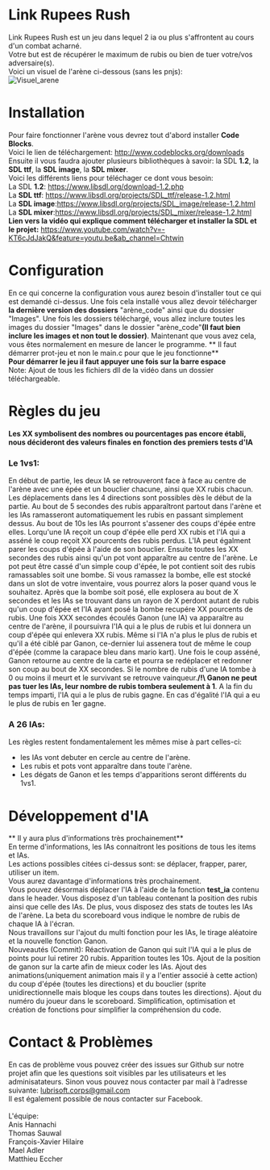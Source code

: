 # Link Rupees Rush

Link Rupees Rush est un jeu dans lequel 2 ia ou plus s'affrontent au cours d'un combat acharné. <br/>
Votre but est de récupérer le maximum de rubis ou bien de tuer votre/vos adversaire(s). <br/>
Voici un visuel de l'arène ci-dessous (sans les pnjs):<br/>
![Visuel_arene](http://www.image-heberg.fr/files/1521061448573218635.png)<br/>

# Installation

Pour faire fonctionner l'arène vous devrez tout d'abord installer **Code Blocks**. <br/>Voici le lien de téléchargement: <http://www.codeblocks.org/downloads><br/>
Ensuite il vous faudra ajouter plusieurs bibliothèques à savoir: la SDL **1.2**, la **SDL ttf**, la **SDL image**, la **SDL mixer**.<br/>
Voici les différents liens pour téléchager ce dont vous besoin:<br/>
La SDL **1.2**: <https://www.libsdl.org/download-1.2.php><br/>
La **SDL ttf**: <https://www.libsdl.org/projects/SDL_ttf/release-1.2.html><br/>
La **SDL image**:<https://www.libsdl.org/projects/SDL_image/release-1.2.html><br/>
La **SDL mixer**:<https://www.libsdl.org/projects/SDL_mixer/release-1.2.html><br/>
**Lien vers la vidéo qui explique comment télécharger et installer la SDL et le projet:** https://www.youtube.com/watch?v=-KT6cJdJakQ&feature=youtu.be&ab_channel=Chtwin<br/>

# Configuration

En ce qui concerne la configuration vous aurez besoin d'installer tout ce qui est demandé ci-dessus. Une fois cela installé vous allez devoir télécharger **la dernière
version des dossiers** "arène_code" ainsi que du dossier "Images". Une fois les dossiers téléchargé, vous allez inclure toutes les images du dossier "Images" dans
le dossier "arène_code"**(Il faut bien inclure les images et non tout le dossier)**. Maintenant que vous avez cela, vous êtes normalement en mesure de lancer le programme.
** Il faut démarrer prot-jeu et non le main.c pour que le jeu fonctionne**<br/>
**Pour démarrer le jeu il faut appuyer une fois sur la barre espace**<br/>
Note: Ajout de tous les fichiers dll de la vidéo dans un dossier téléchargeable.<br/>

# Règles du jeu
**Les XX symbolisent des nombres ou pourcentages pas encore établi, nous décideront des valeurs finales en fonction des premiers tests d'IA**
### Le 1vs1:
En début de partie, les deux IA se retrouveront face à face au centre de l'arène avec une épée et un bouclier chacune, ainsi que XX rubis chacun. Les déplacements dans les 4 directions sont possibles dès le début de la partie. Au bout de 5 secondes des rubis apparaîtront partout dans l'arène et les IAs ramasseront automatiquement les rubis en passant simplement dessus. Au bout de 10s les IAs pourront s'assener des coups d'épée entre elles. Lorqu'une IA reçoit un coup d'épée elle perd XX rubis et l'IA qui a asséné le coup reçoit XX pourcents des rubis perdus. L'IA peut égalment parer les coups d'épée à l'aide de son bouclier. Ensuite toutes les XX secondes des rubis ainsi qu'un pot vont apparaître au centre de l'arène. Le pot peut être cassé d'un simple coup d'épée, le pot contient soit des rubis ramassables soit une bombe. Si vous ramassez la bombe, elle est stocké dans un slot de votre inventaire, vous pourrez alors la poser quand vous le souhaitez. Après que la bombe soit posé, elle explosera au bout de X secondes et les IAs se trouvant dans un rayon de X perdont autant de rubis qu'un coup d'épée et l'IA ayant posé la bombe recupére XX pourcents de rubis. Une fois XXX secondes écoulés Ganon (une IA) va apparaître au centre de l'arène, il poursuivra l'IA qui a le plus de rubis et lui donnera un coup d'épée qui enlevera XX rubis. Même si l'IA n'a plus le plus de rubis et qu'il a été ciblé par Ganon, ce-dernier lui assenera tout de même le coup d'épée (comme la carapace bleu dans mario kart). Une fois le coup asséné, Ganon retourne au centre de la carte et pourra se redéplacer et redonner son coup au bout de XX secondes. Si le nombre de rubis d'une IA tombe à 0 ou moins il meurt et le survivant se retrouve vainqueur.**/!\ Ganon ne peut pas tuer les IAs, leur nombre de rubis tombera seulement à 1**. A la fin du temps imparti, l'IA qui a le plus de rubis gagne. En cas d'égalité l'IA qui a eu le plus de rubis en 1er gagne.
### A 26 IAs:
Les règles restent fondamentalement les mêmes mise à part celles-ci:<br/>
- les IAs vont debuter en cercle au centre de l'arène.<br/>
- Les rubis et pots vont apparaître dans toute l'arène.<br/>
- Les dégats de Ganon et les temps d'apparitions seront différents du 1vs1.<br/>

# Développement d'IA
** Il y aura plus d'informations très prochainement**<br/>
En terme d'informations, les IAs connaitront les positions de tous les items et IAs.<br/>
Les actions possibles citées ci-dessus sont: se déplacer, frapper, parer, utiliser un item.<br/>
Vous aurez davantage d'informations très prochainement.<br/>
Vous pouvez désormais déplacer l'IA à l'aide de la fonction **test_ia** contenu dans le header. Vous disposez d'un tableau contenant la position des rubis ainsi que celle des IAs. De plus, vous disposez des stats de toutes les IAs de l'arène. La beta du scoreboard vous indique le nombre de rubis de chaque IA à l'écran.<br/>
Nous travaillons sur l'ajout du multi fonction pour les IAs, le tirage aléatoire et la nouvelle fonction Ganon.<br/>
Nouveautés (Commit):
Réactivation de Ganon qui suit l'IA qui a le plus de points pour lui retirer 20 rubis. Apparition toutes les 10s. Ajout de la position de ganon sur la carte afin de mieux coder les IAs. Ajout des animations(uniquement animation mais il y a l'entier associé à cette action) du coup d'épée (toutes les directions) et du bouclier (sprite unidirectionnelle mais bloque les coups dans toutes les directions). Ajout du numéro du joueur dans le scoreboard. Simplification, optimisation et création de fonctions pour simplifier la compréhension du code.   

# Contact & Problèmes

En cas de problème vous pouvez créer des issues sur Github sur notre projet afin que les questions soit visibles par les utilisateurs et les adminisatateurs.
Sinon vous pouvez nous contacter par mail à l'adresse suivante: lubrisoft.corps@gmail.com<br/>
Il est également possible de nous contacter sur Facebook.<br/> <br/>
L'équipe:<br/>
Anis Hannachi<br/>
Thomas Sauwal<br/>
François-Xavier Hilaire<br/>
Mael Adler<br/>
Matthieu Eccher<br/>
